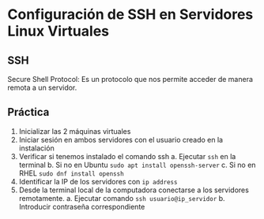 # Configuración de SSH en Servidores Linux Virtuales
## SSH
Secure Shell Protocol: Es un protocolo que nos permite acceder de manera remota a un servidor.
## Práctica
1.	Inicializar las 2 máquinas virtuales
2.	Iniciar sesión en ambos servidores con el usuario creado en la instalación
3.	Verificar si tenemos instalado el comando ssh
a.	Ejecutar `ssh` en la terminal
b.	Si no en Ubuntu `sudo apt install openssh-server`
c.	Si no en RHEL `sudo dnf install openssh`
4.	Identificar la IP de los servidores con `ip address`
5.	Desde la terminal local de la computadora conectarse a los servidores remotamente.
a.	Ejecutar comando `ssh usuario@ip_servidor`
b.	Introducir contraseña correspondiente
